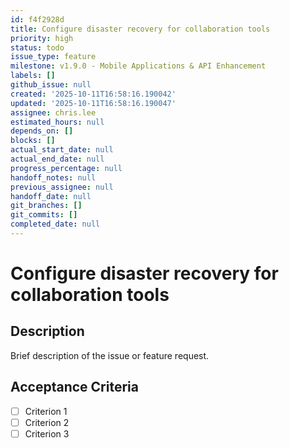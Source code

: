 ```yaml
---
id: f4f2928d
title: Configure disaster recovery for collaboration tools
priority: high
status: todo
issue_type: feature
milestone: v1.9.0 - Mobile Applications & API Enhancement
labels: []
github_issue: null
created: '2025-10-11T16:58:16.190042'
updated: '2025-10-11T16:58:16.190047'
assignee: chris.lee
estimated_hours: null
depends_on: []
blocks: []
actual_start_date: null
actual_end_date: null
progress_percentage: null
handoff_notes: null
previous_assignee: null
handoff_date: null
git_branches: []
git_commits: []
completed_date: null
---
```


# Configure disaster recovery for collaboration tools

## Description

Brief description of the issue or feature request.

## Acceptance Criteria

- [ ] Criterion 1
- [ ] Criterion 2
- [ ] Criterion 3